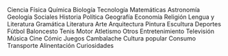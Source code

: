 Ciencia	Física
	Química
	Biología
	Tecnología
	Matemáticas
	Astronomía
	Geología
Sociales	Historia
	Política
	Geografía
	Economía
	Religión
Lengua y Literatura	Gramática
	Literatura
Arte	Arquitectura
	Pintura
	Escultura
Deportes	Fútbol
	Baloncesto
	Tenis
	Motor
	Atletismo
	Otros
Entretenimiento	Televisión
	Música
	Cine
	Cómic
	Juegos
Cambalache	Cultura popular
	Consumo
	Transporte
	Alinentación
	Curiosidades

	